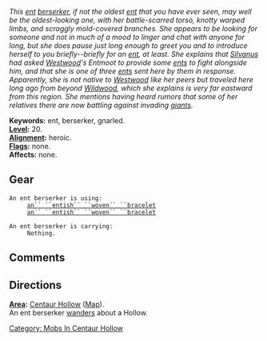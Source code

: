 *This [ent](Ents "wikilink")
[berserker](:Category:_Berserkers "wikilink"), if not the oldest
[ent](Ents "wikilink") that you have ever seen, may well be the
oldest-looking one, with her battle-scarred torso, knotty warped limbs,
and scraggly mold-covered branches. She appears to be looking for
someone and not in much of a mood to linger and chat with anyone for
long, but she does pause just long enough to greet you and to introduce
herself to you briefly--briefly for an [ent](Ents "wikilink"), at least.
She explains that [Silvanus](Centaur_Ranger "wikilink") had asked
[Westwood](:Category:_Westwood "wikilink")'s Entmoot to provide some
[ents](Ents "wikilink") to fight alongside him, and that she is one of
three [ents](Ents "wikilink") sent here by them in response. Apparently,
she is not native to [Westwood](:Category:_Westwood "wikilink") like her
peers but traveled here long ago from beyond
[Wildwood](:Category:_Wildwood "wikilink"), which she explains is very
far eastward from this region. She mentions having heard rumors that
some of her relatives there are now battling against invading
[giants](Giants "wikilink").*

**Keywords:** ent, berserker, gnarled.  
**[Level](Level "wikilink"):** 20.  
**[Alignment](Alignment "wikilink"):** heroic.  
**[Flags](:Category:_Mob_Types "wikilink"):** none.  
**Affects:** none.  

## Gear

`An ent berserker is using:`  
<worn on wrist>`     `[`an`` ``entish`` ``woven`` ``bracelet`](Entish_Woven_Bracelet "wikilink")  
<worn on wrist>`     `[`an`` ``entish`` ``woven`` ``bracelet`](Entish_Woven_Bracelet "wikilink")

`An ent berserker is carrying:`  
`     Nothing.`

## Comments

## Directions

**[Area](:Category:_Areas "wikilink"):** [Centaur
Hollow](:Category:_Centaur_Hollow "wikilink")
([Map](Centaur_Hollow_Map "wikilink")).  
An ent berserker [wanders](Wandering_Mobs "wikilink") about a Hollow.  

[Category: Mobs In Centaur
Hollow](Category:_Mobs_In_Centaur_Hollow "wikilink")
